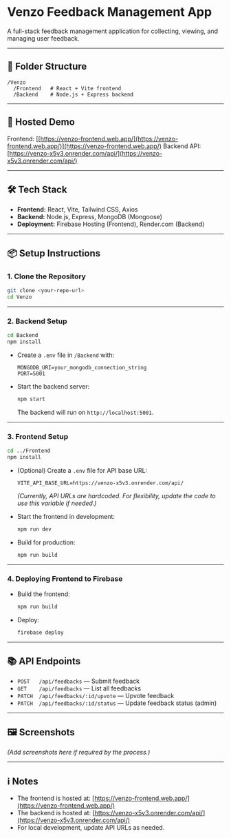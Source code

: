 # Venzo Feedback Management App

A full-stack feedback management application for collecting, viewing, and managing user feedback.

---

## 📁 Folder Structure

```
/Venzo
  /Frontend   # React + Vite frontend
  /Backend    # Node.js + Express backend
```

---

## 🚀 Hosted Demo

Frontend: [[https://venzo-frontend.web.app/](https://venzo-frontend.web.app/)](https://venzo-frontend.web.app/)
Backend API: [https://venzo-x5v3.onrender.com/api/](https://venzo-x5v3.onrender.com/api/)

---

## 🛠️ Tech Stack

- **Frontend:** React, Vite, Tailwind CSS, Axios
- **Backend:** Node.js, Express, MongoDB (Mongoose)
- **Deployment:** Firebase Hosting (Frontend), Render.com (Backend)

---

## 📦 Setup Instructions

### 1. Clone the Repository

```sh
git clone <your-repo-url>
cd Venzo
```

---

### 2. Backend Setup

```sh
cd Backend
npm install
```

- Create a `.env` file in `/Backend` with:
  ```
  MONGODB_URI=your_mongodb_connection_string
  PORT=5001
  ```

- Start the backend server:
  ```sh
  npm start
  ```
  The backend will run on `http://localhost:5001`.

---

### 3. Frontend Setup

```sh
cd ../Frontend
npm install
```

- (Optional) Create a `.env` file for API base URL:
  ```
  VITE_API_BASE_URL=https://venzo-x5v3.onrender.com/api/
  ```
  *(Currently, API URLs are hardcoded. For flexibility, update the code to use this variable if needed.)*

- Start the frontend in development:
  ```sh
  npm run dev
  ```

- Build for production:
  ```sh
  npm run build
  ```

---

### 4. Deploying Frontend to Firebase

- Build the frontend:
  ```sh
  npm run build
  ```
- Deploy:
  ```sh
  firebase deploy
  ```

---

## 📚 API Endpoints

- `POST   /api/feedbacks` — Submit feedback
- `GET    /api/feedbacks` — List all feedbacks
- `PATCH  /api/feedbacks/:id/upvote` — Upvote feedback
- `PATCH  /api/feedbacks/:id/status` — Update feedback status (admin)

---

## 🖼️ Screenshots

*(Add screenshots here if required by the process.)*

---

## ℹ️ Notes

- The frontend is hosted at: [https://venzo-frontend.web.app/](https://venzo-frontend.web.app/)
- The backend is hosted at: [https://venzo-x5v3.onrender.com/api/](https://venzo-x5v3.onrender.com/api/)
- For local development, update API URLs as needed.

